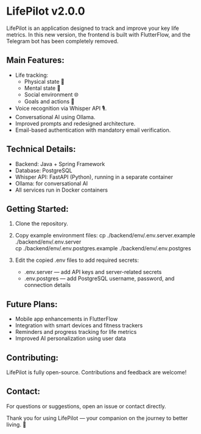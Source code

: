 LifePilot v2.0.0
================

LifePilot is an application designed to track and improve your key life metrics. 
In this new version, the frontend is built with FlutterFlow, and the Telegram bot has been completely removed.

Main Features:
--------------
- Life tracking:
    * Physical state 💪
    * Mental state 🧠
    * Social environment 🌐
    * Goals and actions 🎯
- Voice recognition via Whisper API 🎙️.
- Conversational AI using Ollama.
- Improved prompts and redesigned architecture.
- Email-based authentication with mandatory email verification.

Technical Details:
------------------
- Backend: Java + Spring Framework
- Database: PostgreSQL
- Whisper API: FastAPI (Python), running in a separate container
- Ollama: for conversational AI
- All services run in Docker containers

Getting Started:
----------------
1. Clone the repository.

2. Copy example environment files:
   cp ./backend/env/.env.server.example ./backend/env/.env.server  
   cp ./backend/env/.env.postgres.example ./backend/env/.env.postgres

3. Edit the copied .env files to add required secrets:
   - .env.server — add API keys and server-related secrets
   - .env.postgres — add PostgreSQL username, password, and connection details

Future Plans:
-------------
- Mobile app enhancements in FlutterFlow
- Integration with smart devices and fitness trackers
- Reminders and progress tracking for life metrics
- Improved AI personalization using user data

Contributing:
-------------
LifePilot is fully open-source. Contributions and feedback are welcome!

Contact:
--------
For questions or suggestions, open an issue or contact directly.

Thank you for using LifePilot — your companion on the journey to better living. 🌟
